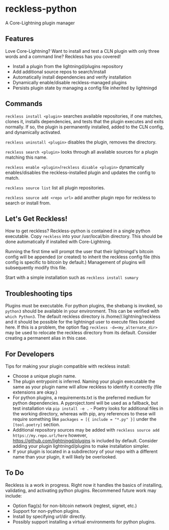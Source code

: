 # reckless-python

A Core-Lightning plugin manager


## Features

Love Core-Lightning? Want to install and test a CLN plugin with only three words and a command line? Reckless has you covered!

- Install a plugin from the lightningd/plugins repository
- Add additional source repos to search/install
- Automatically install dependencies and verify installation
- Dynamically enable/disable reckless-managed plugins
- Persists plugin state by managing a config file inherited by lightningd


## Commands

`reckless install <plugin>` searches available repositories, if one matches, clones it, installs dependencies, and tests that the plugin executes and exits normally.  If so, the plugin is permanently installed, added to the CLN config, and dynamically activated.

`reckless uninstall <plugin>` disables the plugin, removes the directory.

`reckless search <plugin>` looks through all available sources for a plugin matching this name.

`reckless enable <plugin>`/`reckless disable <plugin>` dynamically enables/disables the reckless-installed plugin and updates the config to match.

`reckless source list` list all plugin repositories.

`reckless source add <repo url>` add another plugin repo for reckless to search or install from.


## Let's Get Reckless!

How to get reckless? Reckless-python is contained in a single python executable. Copy `reckless` into your /usr/local/bin directory.  This should be done automatically if installed with Core-Lightning.

Running the first time will prompt the user that their lightningd's bitcoin config will be appended (or created) to inherit the reckless config file (this config is specific to bitcoin by default.) Management of plugins will subsequently modify this file.

Start with a simple installation such as `reckless install sumary`


## Troubleshooting tips

Plugins must be executable. For python plugins, the shebang is invoked, so `python3` should be available in your environment. This can be verified with `which Python3`. The default reckless directory is /home/<user>/.lightning/reckless and it should be possible for the lightningd user to execute files located here.  If this is a problem, the option flag `reckless -d=<my_alternate_dir>` may be used to relocate the reckless directory from its default. Consider creating a permanent alias in this case.


## For Developers

Tips for making your plugin compatible with reckless install:
- Choose a unique plugin name.
- The plugin entrypoint is inferred.  Naming your plugin executable the same as your plugin name will allow reckless to identify it correctly (file extensions are okay.)
- For python plugins, a requirements.txt is the preferred medium for python dependencies. A pyproject.toml will be used as a fallback, but test installation via `pip install -e .` - Poetry looks for additional files in the working directory, whereas with pip, any references to these will require something like `packages = [{ include = "*.py" }]` under the `[tool.poetry]` section.
- Additional repository sources may be added with `reckless source add https://my.repo.url/here` however, https://github.com/lightningd/plugins is included by default. Consider adding your plugin lightningd/plugins to make installation simpler.
- If your plugin is located in a subdirectory of your repo with a different name than your plugin, it will likely be overlooked.


## To Do

Reckless is a work in progress. Right now it handles the basics of installing, validating, and activating python plugins. Recommened future work may include:
- Option flag(s) for non-bitcoin network (regtest, signet, etc.)
- Support for non-python plugins.
- Install by specifying url/dir directly.
- Possibly support installing a virtual environments for python plugins.

